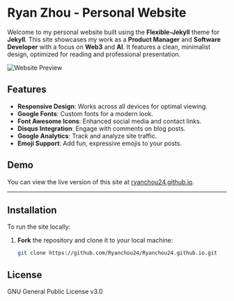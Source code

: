 # Ryan Zhou - Personal Website

Welcome to my personal website built using the **Flexible-Jekyll** theme for **Jekyll**. This site showcases my work as a **Product Manager** and **Software Developer** with a focus on **Web3** and **AI**. It features a clean, minimalist design, optimized for reading and professional presentation.

![Website Preview](https://your-image-link-here.com) <!-- Add your actual image link here -->

## Features

- **Responsive Design**: Works across all devices for optimal viewing.
- **Google Fonts**: Custom fonts for a modern look.
- **Font Awesome Icons**: Enhanced social media and contact links.
- **Disqus Integration**: Engage with comments on blog posts.
- **Google Analytics**: Track and analyze site traffic.
- **Emoji Support**: Add fun, expressive emojis to your posts.

## Demo

You can view the live version of this site at [ryanchou24.github.io](https://ryanchou24.github.io).

---

## Installation

To run the site locally:

1. **Fork** the repository and clone it to your local machine:
   ```bash
   git clone https://github.com/Ryanchou24/Ryanchou24.github.io.git


## License

GNU General Public License v3.0
